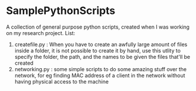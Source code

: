 SamplePythonScripts
===================

A collection of general purpose python scripts, created when I was working on my research project.
List:
1. createfile.py : When you have to create an awfully large amount of files inside a folder, it is not possible to create it by hand, use this utlity to specify the folder, the path, and the names to be given the files that'll be created
2. networking.py  : some simple scripts to do some amazing stuff over the network, for eg finding MAC address of a client in the network without having physical access to the machine
